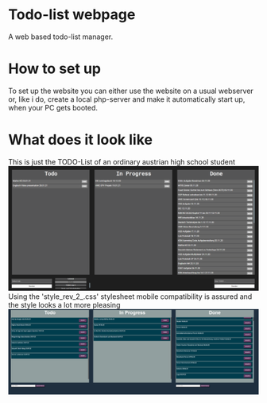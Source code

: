 # Todo-list webpage
A web based todo-list manager.

# How to set up
To set up the website you can either use the website on a usual webserver or, like i do, create a local php-server and make it automatically start up, when your PC gets booted.
# What does it look like
This is just the TODO-List of an ordinary austrian high school student
![Image of TDLS](https://github.com/sklf81/todo-list-webpage/blob/main/working-principle.png)
Using the 'style_rev_2_.css' stylesheet mobile compatibility is assured and the style looks a lot more pleasing
![Image of TDLS](https://github.com/sklf81/todo-list-webpage/blob/main/style_rev_2.png)
